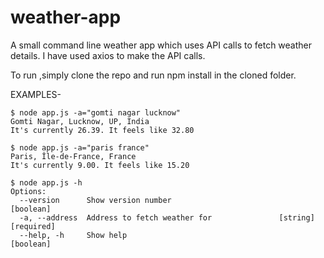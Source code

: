 # weather-app
A small command line weather app which uses API calls to fetch weather details.
I have used axios to make the API calls.

To run ,simply clone the repo and run npm install in the cloned folder.

EXAMPLES-
```
$ node app.js -a="gomti nagar lucknow"
Gomti Nagar, Lucknow, UP, India
It's currently 26.39. It feels like 32.80

$ node app.js -a="paris france"
Paris, Île-de-France, France
It's currently 9.00. It feels like 15.20

$ node app.js -h
Options:
  --version      Show version number                                  [boolean]
  -a, --address  Address to fetch weather for               [string] [required]
  --help, -h     Show help                                            [boolean]
```
